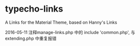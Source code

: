 # typecho-links
A Links for the Material Theme, based on Hanny's Links


2016-05-11  注释manage-links.php 中的 include 'common.php', 与extending.php 中重复报错
